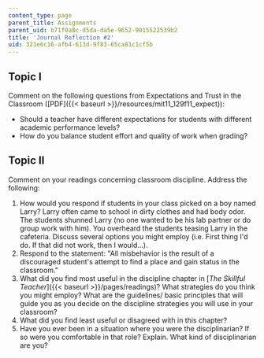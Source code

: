 ```yaml
---
content_type: page
parent_title: Assignments
parent_uid: b71f0a8c-d5da-da5e-9652-9015522539b2
title: 'Journal Reflection #2'
uid: 321e6c16-afb4-613d-9f83-65ca81c1cf5b
---
```


Topic I
-------

Comment on the following questions from Expectations and Trust in the Classroom ([PDF]({{< baseurl >}}/resources/mit11_129f11_expect)):

*   Should a teacher have different expectations for students with different academic performance levels? 
*   How do you balance student effort and quality of work when grading?

Topic II
--------

Comment on your readings concerning classroom discipline. Address the following:

1.  How would you respond if students in your class picked on a boy named Larry? Larry often came to school in dirty clothes and had body odor. The students shunned Larry (no one wanted to be his lab partner or do group work with him). You overheard the students teasing Larry in the cafeteria. Discuss several options you might employ (i.e. First thing I'd do. If that did not work, then I would…).
2.  Respond to the statement: "All misbehavior is the result of a discouraged student's attempt to find a place and gain status in the classroom."
3.  What did you find most useful in the discipline chapter in [_The Skillful Teacher_]({{< baseurl >}}/pages/readings)? What strategies do you think you might employ? What are the guidelines/ basic principles that will guide you as you decide on the discipline strategies you will use in your classroom?
4.  What did you find least useful or disagreed with in this chapter?
5.  Have you ever been in a situation where you were the disciplinarian? If so were you comfortable in that role? Explain. What kind of disciplinarian are you?